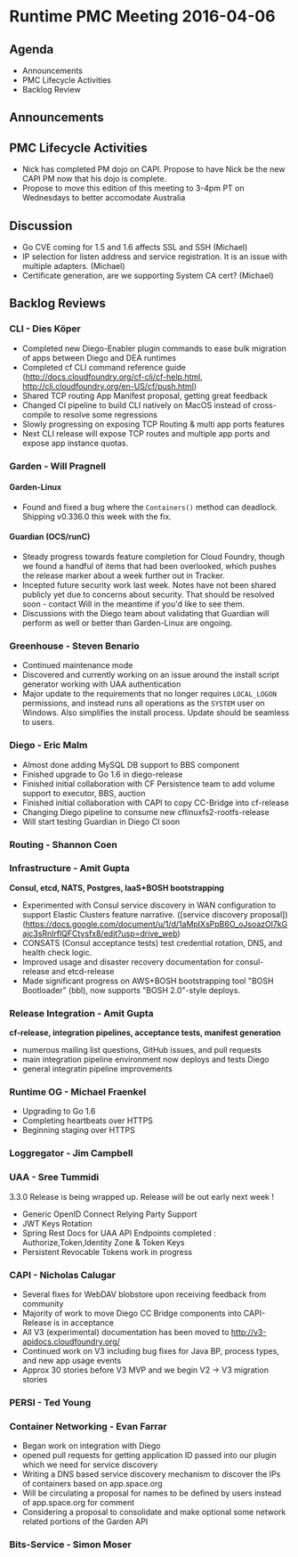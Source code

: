 # Runtime PMC Meeting 2016-04-06

## Agenda
* Announcements
* PMC Lifecycle Activities
* Backlog Review

## Announcements


## PMC Lifecycle Activities
- Nick has completed PM dojo on CAPI. Propose to have Nick be the new CAPI PM now that his dojo is complete.
- Propose to move this edition of this meeting to 3-4pm PT on Wednesdays to better accomodate Australia

## Discussion
- Go CVE coming for 1.5 and 1.6 affects SSL and SSH (Michael)
- IP selection for listen address and service registration. It is an issue with multiple adapters. (Michael)
- Certificate generation, are we supporting System CA cert? (Michael)

## Backlog Reviews

### CLI - Dies Köper
- Completed new Diego-Enabler plugin commands to ease bulk migration of apps between Diego and DEA runtimes
- Completed cf CLI command reference guide (http://docs.cloudfoundry.org/cf-cli/cf-help.html, http://cli.cloudfoundry.org/en-US/cf/push.html)
- Shared TCP routing App Manifest proposal, getting great feedback
- Changed CI pipeline to build CLI natively on MacOS instead of cross-compile to resolve some regressions
- Slowly progressing on exposing TCP Routing & multi app ports features
- Next CLI release will expose TCP routes and multiple app ports and expose app instance quotas.

### Garden - Will Pragnell

#### Garden-Linux

- Found and fixed a bug where the `Containers()` method can deadlock. Shipping v0.336.0 this week with the fix.

#### Guardian (OCS/runC)

- Steady progress towards feature completion for Cloud Foundry, though we found a handful of items that had been overlooked, which pushes the release marker about a week further out in Tracker.
- Incepted future security work last week. Notes have not been shared publicly yet due to concerns about security. That should be resolved soon - contact Will in the meantime if you'd like to see them.
- Discussions with the Diego team about validating that Guardian will perform as well or better than Garden-Linux are ongoing.

### Greenhouse - Steven Benario
- Continued maintenance mode
- Discovered and currently working on an issue around the install script generator working with UAA authentication
- Major update to the requirements that no longer requires `LOCAL_LOGON` permissions, and instead runs all operations as the `SYSTEM` user on Windows. Also simplifies the install process. Update should be seamless to users.

### Diego - Eric Malm

- Almost done adding MySQL DB support to BBS component
- Finished upgrade to Go 1.6 in diego-release
- Finished initial collaboration with CF Persistence team to add volume support to executor, BBS, auction
- Finished initial collaboration with CAPI to copy CC-Bridge into cf-release
- Changing Diego pipeline to consume new cflinuxfs2-rootfs-release
- Will start testing Guardian in Diego CI soon


### Routing - Shannon Coen

### Infrastructure - Amit Gupta
**Consul, etcd, NATS, Postgres, IaaS+BOSH bootstrapping**

- Experimented with Consul service discovery in WAN configuration to support Elastic Clusters feature narrative. ([service discovery proposal])(https://docs.google.com/document/u/1/d/1aMpIXsPpB6O_oJsoazOl7kGajc3sRnlrflQFCtysfx8/edit?usp=drive_web)
- CONSATS (Consul acceptance tests) test credential rotation, DNS, and health check logic.
- Improved usage and disaster recovery documentation for consul-release and etcd-release
- Made significant progress on AWS+BOSH bootstrapping tool "BOSH Bootloader" (bbl), now supports "BOSH 2.0"-style deploys.

### Release Integration - Amit Gupta
**cf-release, integration pipelines, acceptance tests, manifest generation**

- numerous mailing list questions, GitHub issues, and pull requests
- main integration pipeline environment now deploys and tests Diego
- general integratin pipeline improvements

### Runtime OG - Michael Fraenkel
- Upgrading to Go 1.6
- Completing heartbeats over HTTPS
- Beginning staging over HTTPS

### Loggregator - Jim Campbell

### UAA - Sree Tummidi
3.3.0 Release is being wrapped up. Release will be out early next week !
- Generic OpenID Connect Relying Party Support
- JWT Keys Rotation
- Spring Rest Docs for UAA API Endpoints completed : Authorize,Token,Identity Zone & Token Keys
- Persistent Revocable Tokens work in progress


### CAPI - Nicholas Calugar
- Several fixes for WebDAV blobstore upon receiving feedback from community
- Majority of work to move Diego CC Bridge components into CAPI-Release is in acceptance
- All V3 (experimental) documentation has been moved to http://v3-apidocs.cloudfoundry.org/
- Continued work on V3 including bug fixes for Java BP, process types, and new app usage events
- Approx 30 stories before V3 MVP and we begin V2 -> V3 migration stories

### PERSI - Ted Young

### Container Networking - Evan Farrar
- Began work on integration with Diego
- opened pull requests for getting application ID passed into our plugin which we need for service discovery
- Writing a DNS based service discovery mechanism to discover the IPs of containers based on app.space.org
- Will be circulating a proposal for names to be defined by users instead of app.space.org for comment
- Considering a proposal to consolidate and make optional some network related portions of the Garden API

### Bits-Service - Simon Moser
